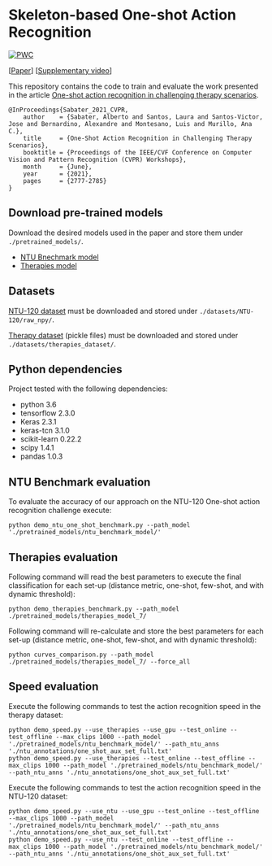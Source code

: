 # Skeleton-based One-shot Action Recognition

[![PWC](https://img.shields.io/endpoint.svg?url=https://paperswithcode.com/badge/one-shot-action-recognition-towards-novel/one-shot-3d-action-recognition-on-ntu-rgbd)](https://paperswithcode.com/sota/one-shot-3d-action-recognition-on-ntu-rgbd?p=one-shot-action-recognition-towards-novel)

[[Paper](https://arxiv.org/abs/2102.08997)] [[Supplementary video](https://drive.google.com/file/d/1NmY0vw78YwJ0ciKlUKwGU6Wrl9XVkTbO/view?usp=sharing)]

This repository contains the code to train and evaluate the work presented in the article [One-shot action recognition in challenging therapy scenarios](https://arxiv.org/abs/2102.08997).

```
@InProceedings{Sabater_2021_CVPR,
    author    = {Sabater, Alberto and Santos, Laura and Santos-Victor, Jose and Bernardino, Alexandre and Montesano, Luis and Murillo, Ana C.},
    title     = {One-Shot Action Recognition in Challenging Therapy Scenarios},
    booktitle = {Proceedings of the IEEE/CVF Conference on Computer Vision and Pattern Recognition (CVPR) Workshops},
    month     = {June},
    year      = {2021},
    pages     = {2777-2785}
}
```


## Download pre-trained models

Download the desired models used in the paper and store them under `./pretrained_models/`.

* [NTU Bnechmark model](https://unizares-my.sharepoint.com/:u:/g/personal/asabater_unizar_es/EamXVPDPFtFKtn1z26n5qhMBRMGWS8mDSXL-wfORQoHdLQ?e=YgLlcD)
* [Therapies model](https://unizares-my.sharepoint.com/:u:/g/personal/asabater_unizar_es/EVeQYXBP5dZNv0pD3-2485MB47RrMz7tA5KnfdJVnJLCqA?e=mNjK7C)


## Datasets

[NTU-120 dataset](https://rose1.ntu.edu.sg/dataset/actionRecognition/) must be downloaded and stored under `./datasets/NTU-120/raw_npy/`.

[Therapy dataset](https://doi.org/10.5281/zenodo.4700564) (pickle files) must be downloaded and stored under `./datasets/therapies_dataset/`.


## Python dependencies

Project tested with the following dependencies:

 * python 3.6
 * tensorflow 2.3.0
 * Keras 2.3.1
 * keras-tcn 3.1.0
 * scikit-learn 0.22.2
 * scipy 1.4.1
 * pandas 1.0.3


## NTU Benchmark evaluation

To evaluate the accuracy of our approach on the NTU-120 One-shot action recognition challenge execute:

`python demo_ntu_one_shot_benchmark.py --path_model './pretrained_models/ntu_benchmark_model/'`


## Therapies evaluation

Following command will read the best parameters to execute the final classification for each set-up (distance metric, one-shot, few-shot, and with dynamic threshold):

`python demo_therapies_benchmark.py --path_model ./pretrained_models/therapies_model_7/`

Following command will re-calculate and store the best parameters for each set-up (distance metric, one-shot, few-shot, and with dynamic threshold):

`python curves_comparison.py --path_model ./pretrained_models/therapies_model_7/ --force_all`


## Speed evaluation

Execute the following commands to test the action recognition speed in the therapy dataset:

```
python demo_speed.py --use_therapies --use_gpu --test_online --test_offline --max_clips 1000 --path_model './pretrained_models/ntu_benchmark_model/' --path_ntu_anns './ntu_annotations/one_shot_aux_set_full.txt' 
python demo_speed.py --use_therapies --test_online --test_offline --max_clips 1000 --path_model './pretrained_models/ntu_benchmark_model/' --path_ntu_anns './ntu_annotations/one_shot_aux_set_full.txt' 
```

Execute the following commands to test the action recognition speed in the NTU-120 dataset:

```
python demo_speed.py --use_ntu --use_gpu --test_online --test_offline --max_clips 1000 --path_model './pretrained_models/ntu_benchmark_model/' --path_ntu_anns './ntu_annotations/one_shot_aux_set_full.txt' 
python demo_speed.py --use_ntu --test_online --test_offline --max_clips 1000 --path_model './pretrained_models/ntu_benchmark_model/' --path_ntu_anns './ntu_annotations/one_shot_aux_set_full.txt' 
```


